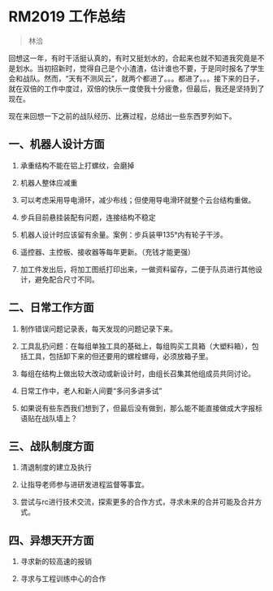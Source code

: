# RM2019 工作总结
> 林洽

回想这一年，有时干活挺认真的，有时又挺划水的，合起来也就不知道我究竟是不是划水。当初招新时，觉得自己是个小渣渣，估计谁也不要，于是同时报名了学生会和战队。然而，“天有不测风云”，就两个都进了。。。都进了。。。接下来的日子，就在双倍的工作中度过，双倍的快乐一度使我十分疲惫，但最后，我还是坚持到了现在。

现在来回想一下之前的战队经历、比赛过程，总结出一些东西罗列如下。

## 一、机器人设计方面

1. 承重结构不能在铝上打螺纹，会磨掉

2. 机器人整体应减重

3. 可以考虑采用导电滑环，减少布线；但使用导电滑环就整个云台结构重做。

4. 步兵目前悬挂装配有问题，连接结构不稳定

5. 机器人设计时应该留有余量。案例：步兵装甲135°内有轮子干涉。

6. 遥控器、主控板、接收器等每年更新。（充钱才能更强）

7. 加工件发出后，将加工图纸打印出来，一做资料留存，二便于队员进行其他设计，避免配合尺寸不同。

## 二、日常工作方面

1. 制作错误问题记录表，每天发现的问题记录下来。

2. 工具乱扔问题：在每组单独工具的基础上，每组购买工具箱（大塑料箱），包括工具，包括卸下来的但还要用的螺栓螺母，必须放箱子里。

3. 每组在结构上做出较大改动或新设计时，由组长召集其他组成员共同讨论。

4. 日常工作中，老人和新人间要“多问多讲多试”

5. 如果说有些东西我们想到了，但最后没有做到，那么能不能直接做成大字报标语贴在战队墙上？

## 三、战队制度方面

1. 清退制度的建立及执行

2. 让指导老师参与进研发进程监督等事宜。

3. 尝试与rc进行技术交流，探索更多的合作方式，寻求未来的合并可能及合并方式。

## 四、异想天开方面

1. 寻求新的较高速的报销

2. 寻求与工程训练中心的合作

